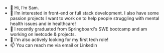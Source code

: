 - 👋 Hi, I’m Sam.
- 👀 I’m interested in front-end or full stack development. I also have some passion projects I want to work on to help people struggling with mental health issues and in healthcare!
- 🌱 I recently graduated from Springboard's SWE bootcamp and am working on leetcode & projects.
- 💞️ I'm also actively looking for my first tech role!
- 📫 You can reach me via email or Linkedin

<!---
TheRoboticEngineer/TheRoboticEngineer is a ✨ special ✨ repository because its `README.md` (this file) appears on your GitHub profile.
You can click the Preview link to take a look at your changes.
--->
